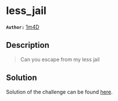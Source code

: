 # less_jail

**`Author:`** [1m4D](https://github.com/imadbourouche)

## Description

> Can you escape from my less jail

## Solution

Solution of the challenge can be found [here](solution/).
